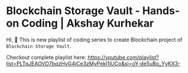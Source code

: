 # Blockchain Storage Vault - Hands-on Coding | Akshay Kurhekar

HI, 👋 This is new playlist of coding series to create Blockchain project of `Blockchain Storage Vault`.

Checkout complete playlist here: https://youtube.com/playlist?list=PLTqJEAOVD7bqzHyG4jCe3zMyPekI1iUCo&si=oY-de5uBo_YyKX3-


